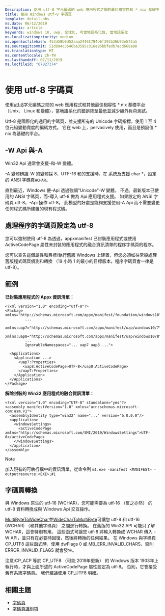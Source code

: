 ```yaml
---
Description: 使用 utf-8 字元編碼的 web 應用程式之間的最佳相容性和 * nix 基礎平台 （Unix、 Linux 和變體），當地語系化的錯誤降至最低並減少額外負荷測試。
title: 使用 Windows utf-8 字碼頁
template: detail.hbs
ms.date: 06/12/2019
ms.topic: article
keywords: windows 10, uwp, 全球化, 可當地語系化性, 當地語系化
ms.localizationpriority: medium
ms.openlocfilehash: 453d58b0d52aaa24461784b6f393b26b93e572a1
ms.sourcegitcommit: 51d884c3646ba3595c016e95bbfedb7ecd668a88
ms.translationtype: MT
ms.contentlocale: zh-TW
ms.lasthandoff: 07/11/2019
ms.locfileid: "67827374"
---
```

# <a name="use-the-utf-8-code-page"></a>使用 utf-8 字碼頁

使用[utf-8](http://www.utf-8.com/)字元編碼之間的 web 應用程式和其他最佳相容性 * nix 基礎平台 （Unix、 Linux 和變體），當地語系化的錯誤降至最低並減少額外負荷測試。

Utf-8 是國際化的通用的字碼頁，並支援所有的 Unicode 字碼指標，使用 1 至 4 位元組變動寬度的編碼方式。 它在 web 上，pervasively 使用，而且是預設值 * nix 為基礎的平台。

## <a name="-a-vs--w-apis"></a>-W Api 與-A
  
Win32 Api 通常會支援-和-W 變體。

-A 變體辨識-W 的變體採 8、UTF-16 和的支援時，在 系統及支援 char *，設定的 ANSI 字碼頁`WCHAR`。

直到最近，Windows 便-Api 透過強調"Unicode"-W 變體。 不過，最新版本已使用的 ANSI 字碼頁，而-導入 utf-8 做為 Api 應用程式支援。 如果設定的 ANSI 字碼頁 utf-8，-Api 操作 utf-8。 此模型的好處是能夠支援使用-A Api 而不需要變更任何程式碼所建置的現有程式碼。

## <a name="set-a-process-code-page-to-utf-8"></a>處理程序的字碼頁設定為 utf-8

您可以強制使用 utf-8 為透過，appxmanifest 已封裝應用程式或使用 ActiveCodePage 屬性未封裝的應用程式的融合資訊清單的程序字碼頁的程序。

您可以宣告這個屬性和目標/執行舊版 Windows 上建置，但您必須如往常般處理舊版程式碼頁偵測和轉換 （19 小時 1 的最小的目標版本，程序字碼頁會一律是 utf-8）。

## <a name="examples"></a>範例

**已封裝應用程式的 Appx 資訊清單：**

```xaml
<?xml version="1.0" encoding="utf-8"?>
<Package xmlns="http://schemas.microsoft.com/appx/manifest/foundation/windows10"
         ...
         xmlns:uap7="http://schemas.microsoft.com/appx/manifest/uap/windows10/7"
         xmlns:uap8="http://schemas.microsoft.com/appx/manifest/uap/windows10/8"
         ...
         IgnorableNamespaces="... uap7 uap8 ...">

  <Applications>
    <Application ...>
      <uap7:Properties>
        <uap8:ActiveCodePage>UTF-8</uap8:ActiveCodePage>
      </uap7:Properties>
    </Application>
  </Applications>
</Package>
```

**解除封裝的 Win32 應用程式的融合資訊清單：**

``` xaml
<?xml version="1.0" encoding="UTF-8" standalone="yes"?>
<assembly manifestVersion="1.0" xmlns="urn:schemas-microsoft-com:asm.v1">
  <assemblyIdentity type="win32" name="..." version="6.0.0.0"/>
  <application>
    <windowsSettings>
      <activeCodePage xmlns="http://schemas.microsoft.com/SMI/2019/WindowsSettings">UTF-8</activeCodePage>
    </windowsSettings>
  </application>
</assembly>
```

> [!NOTE]
> 加入現有的可執行檔中的資訊清單，從命令列 `mt.exe -manifest <MANIFEST> -outputresource:<EXE>;#1`

## <a name="code-page-conversion"></a>字碼頁轉換

與 Windows 原生的 utf-16 (WCHAR)，您可能需要為 utf-16 （反之亦然） 的 utf-8 資料轉換成與 Windows Api 交互操作。

[MultiByteToWideChar](https://docs.microsoft.com/windows/desktop/api/stringapiset/nf-stringapiset-multibytetowidechar)並[WideCharToMultiByte](https://docs.microsoft.com/windows/desktop/api/stringapiset/nf-stringapiset-widechartomultibyte)可讓您 utf-8 和 utf-16 (WCHAR) （和其他字碼頁） 之間進行轉換。 在舊版的 Win32 API 可能只了解 WCHAR，這會特別有用。 這些函式可讓您 utf-8 將輸入轉換成 WCHAR 傳入 -W API，並只有在必要時回復，然後將轉換的任何結果。
在 Windows 與字碼頁 CP_UTF8 這些函式時，使用 dwFlags 0 或 MB_ERR_INVALID_CHARS，否則 ERROR_INVALID_FLAGS 就會發生。

注意:CP_ACP 等於 CP_UTF8 （可能 2019年更新） 的 Windows 版本 1903年上執行時，才與上面所述的 ActiveCodePage 屬性設定為 utf-8。 否則，它會接受舊有系統字碼頁。 我們建議使用 CP_UTF8 明確。

## <a name="related-topics"></a>相關主題

- [字碼頁](https://docs.microsoft.com/windows/desktop/Intl/code-pages)
- [字碼頁識別項](https://docs.microsoft.com/windows/desktop/Intl/code-page-identifiers)
